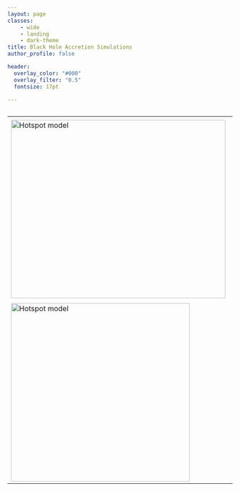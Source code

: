 ```yaml
---
layout: page
classes:
    - wide
    - landing
    - dark-theme
title: Black Hole Accretion Simulations
author_profile: false

header:
  overlay_color: "#000"
  overlay_filter: "0.5"
  fontsize: 17pt

---
```

  
<table align="left">
    <tr>
        <td><img src="{{ site.baseurl }}/static/assets/img/landing/hotspot.gif" alt="Hotspot model" width="480" height="400"></td>
        <td><img src="{{ site.baseurl }}/static/assets/img/landing/riaf.gif" alt="RIAF Model" width="290" height=" 320"></td>
        <td><img src="{{ site.baseurl }}/static/assets/img/landing/thindisk.gif" alt="RIAF Model" width="400" height=" 410"></td>
    </tr>
        <tr>
        <td><img src="{{ site.baseurl }}/static/assets/img/landing/m87_powerlaw.png" alt="Hotspot model" width="400" height="400"></td>
        <td><img src="{{ site.baseurl }}/static/assets/img/landing/rec_average_m87.png" alt="RIAF Model" width="400" height="400"></td>
      <tr>
</table>